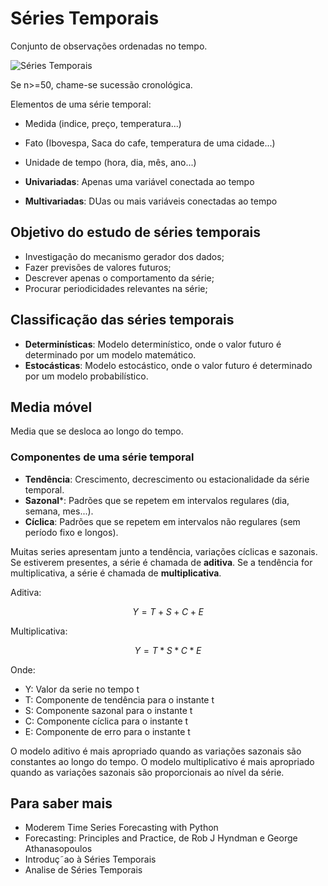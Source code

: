 # Séries Temporais

Conjunto de observações ordenadas no tempo.

![Séries Temporais](https://limnonews.wordpress.com/wp-content/uploads/2014/09/imagem11.png)

Se n>=50, chame-se sucessão cronológica.

Elementos de uma série temporal:

- Medida (indice, preço, temperatura...)
- Fato (Ibovespa, Saca do cafe, temperatura de uma cidade...)
- Unidade de tempo (hora, dia, mês, ano...)

- **Univariadas**: Apenas uma variável conectada ao tempo
- **Multivariadas**: DUas ou mais variáveis conectadas ao tempo

## Objetivo do estudo de séries temporais

- Investigação do mecanismo gerador dos dados;
- Fazer previsões de valores futuros;
- Descrever apenas o comportamento da série;
- Procurar periodicidades relevantes na série;

## Classificação das séries temporais

- **Determinísticas**: Modelo determinístico, onde o valor futuro é determinado por um modelo matemático.
- **Estocásticas**: Modelo estocástico, onde o valor futuro é determinado por um modelo probabilístico.

## Media móvel

Media que se desloca ao longo do tempo.

### Componentes de uma série temporal

- **Tendência**: Crescimento, decrescimento ou estacionalidade da série temporal.
- **Sazonal***: Padrões que se repetem em intervalos regulares (dia, semana, mes...).
- **Cíclica**: Padrões que se repetem em intervalos não regulares (sem período fixo e longos).

Muitas series apresentam junto a tendência, variações cíclicas e  sazonais. Se estiverem presentes, a série é chamada de **aditiva**. Se a tendência for multiplicativa, a série é chamada de **multiplicativa**.

Aditiva:

```math
Y = T + S + C + E
```

Multiplicativa:

```math
Y = T * S * C * E
```

Onde:

- Y: Valor da serie no tempo t
- T: Componente de tendência para o instante t
- S: Componente sazonal para o instante t
- C: Componente cíclica para o instante t
- E: Componente de erro para o instante t

O modelo aditivo é mais apropriado quando as variações sazonais são constantes ao longo do tempo. O modelo multiplicativo é mais apropriado quando as variações sazonais são proporcionais ao nível da série.



## Para saber mais

- Moderem Time Series Forecasting with Python
- Forecasting: Principles and Practice, de Rob J Hyndman e George Athanasopoulos
- Introduç˜ao à Séries Temporais
- Analise de Séries Temporais
